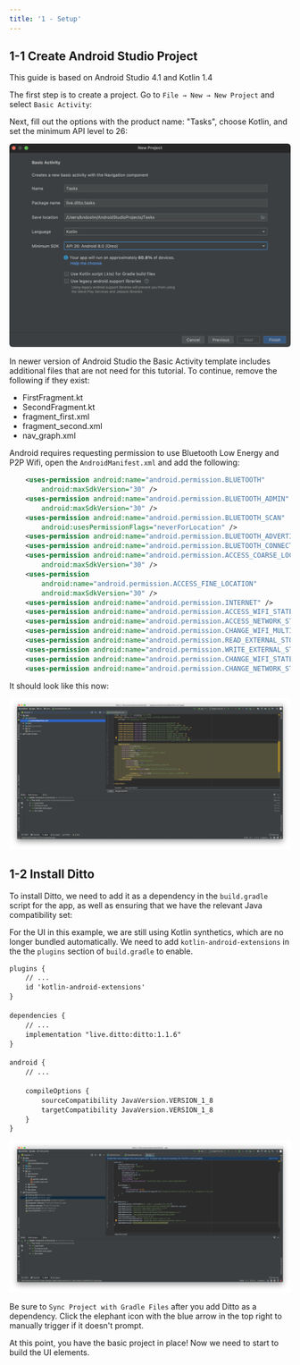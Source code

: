 ```yaml
---
title: '1 - Setup'
---
```


## 1-1 Create Android Studio Project

This guide is based on Android Studio 4.1 and Kotlin 1.4

The first step is to create a project. Go to `File → New → New Project` and select `Basic Activity`:

Next, fill out the options with the product name: "Tasks", choose Kotlin, and set the minimum API level to 26:

![Create Project 2](./img/create_project2.png)

In newer version of Android Studio the Basic Activity template includes additional files that are not need for this tutorial. To continue, remove the following if they exist:
* FirstFragment.kt
* SecondFragment.kt
* fragment_first.xml
* fragment_second.xml
* nav_graph.xml

Android requires requesting permission to use Bluetooth Low Energy and P2P Wifi, open the `AndroidManifest.xml` and add the following:

```xml title=AndroidManifest.xml
    <uses-permission android:name="android.permission.BLUETOOTH"
        android:maxSdkVersion="30" />
    <uses-permission android:name="android.permission.BLUETOOTH_ADMIN"
        android:maxSdkVersion="30" />
    <uses-permission android:name="android.permission.BLUETOOTH_SCAN"
        android:usesPermissionFlags="neverForLocation" />
    <uses-permission android:name="android.permission.BLUETOOTH_ADVERTISE" />
    <uses-permission android:name="android.permission.BLUETOOTH_CONNECT" />
    <uses-permission android:name="android.permission.ACCESS_COARSE_LOCATION"
        android:maxSdkVersion="30" />
    <uses-permission
        android:name="android.permission.ACCESS_FINE_LOCATION"
        android:maxSdkVersion="30" />
    <uses-permission android:name="android.permission.INTERNET" />
    <uses-permission android:name="android.permission.ACCESS_WIFI_STATE" />
    <uses-permission android:name="android.permission.ACCESS_NETWORK_STATE" />
    <uses-permission android:name="android.permission.CHANGE_WIFI_MULTICAST_STATE" />
    <uses-permission android:name="android.permission.READ_EXTERNAL_STORAGE" />
    <uses-permission android:name="android.permission.WRITE_EXTERNAL_STORAGE" />
    <uses-permission android:name="android.permission.CHANGE_WIFI_STATE" />
    <uses-permission android:name="android.permission.CHANGE_NETWORK_STATE" />
```

It should look like this now:

![Create Project 3](./img/create_project3.png)

## 1-2 Install Ditto

To install Ditto, we need to add it as a dependency in the `build.gradle`
script for the app, as well as ensuring that we have the relevant Java
compatibility set:

<div class="alert alert-warning">

For the UI in this example, we are still using Kotlin synthetics, which are no
longer bundled automatically. We need to add `kotlin-android-extensions` in the
the `plugins` section of `build.gradle` to enable.
</div>

```xml title=build.gradle
plugins {
    // ...
    id 'kotlin-android-extensions'
}

dependencies {
    // ...
    implementation "live.ditto:ditto:1.1.6"
}

android {
    // ...

    compileOptions {
        sourceCompatibility JavaVersion.VERSION_1_8
        targetCompatibility JavaVersion.VERSION_1_8
    }
}
```

![Install Ditto](./img/install_ditto.png)

Be sure to `Sync Project with Gradle Files` after you add Ditto as a dependency. Click the elephant icon with the blue arrow in the top right to manually trigger if it doesn't prompt.

At this point, you have the basic project in place! Now we need to start to build the UI elements.
